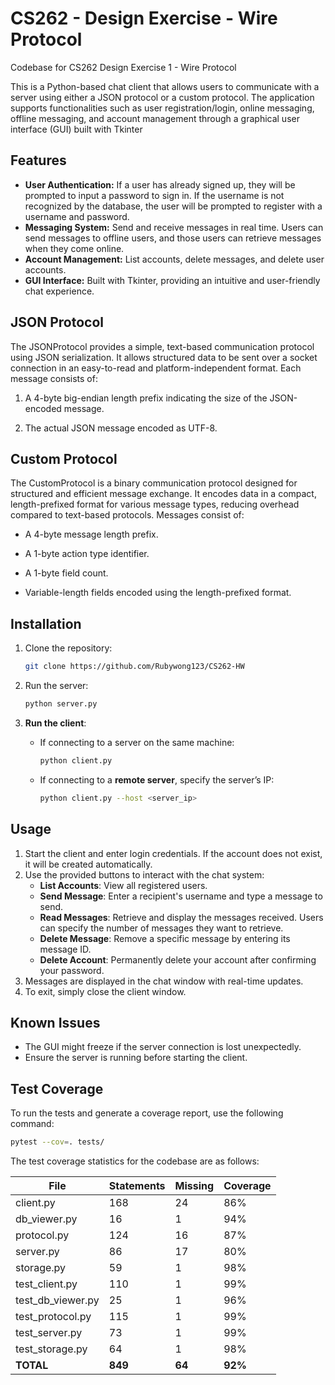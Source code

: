 # CS262 - Design Exercise - Wire Protocol
Codebase for CS262 Design Exercise 1 - Wire Protocol

This is a Python-based chat client that allows users to communicate with a server using either a JSON protocol or a custom protocol. The application supports functionalities such as user registration/login, online messaging, offline messaging, and account management through a graphical user interface (GUI) built with Tkinter

## Features
- **User Authentication:** If a user has already signed up, they will be prompted to input a password to sign in. If the username is not recognized by the database, the user will be prompted to register with a username and password.
- **Messaging System:** Send and receive messages in real time. Users can send messages to offline users, and those users can retrieve messages when they come online.
- **Account Management:** List accounts, delete messages, and delete user accounts.
- **GUI Interface:** Built with Tkinter, providing an intuitive and user-friendly chat experience.

## JSON Protocol
The JSONProtocol provides a simple, text-based communication protocol using JSON serialization. It allows structured data to be sent over a socket connection in an easy-to-read and platform-independent format. Each message consists of:

1. A 4-byte big-endian length prefix indicating the size of the JSON-encoded message.

2. The actual JSON message encoded as UTF-8.

## Custom Protocol 
The CustomProtocol is a binary communication protocol designed for structured and efficient message exchange. It encodes data in a compact, length-prefixed format for various message types, reducing overhead compared to text-based protocols. Messages consist of:

- A 4-byte message length prefix.

- A 1-byte action type identifier.

- A 1-byte field count.

- Variable-length fields encoded using the length-prefixed format.

## Installation
1. Clone the repository:
   ```sh
   git clone https://github.com/Rubywong123/CS262-HW
   ```
2. Run the server:
   ```sh
   python server.py
   ```
3. **Run the client**:

   - If connecting to a server on the same machine:

     ```sh
     python client.py
     ```

   - If connecting to a **remote server**, specify the server’s IP:

     ```sh
     python client.py --host <server_ip>
     ```

## Usage
1. Start the client and enter login credentials. If the account does not exist, it will be created automatically.  
2. Use the provided buttons to interact with the chat system:  
   - **List Accounts**: View all registered users.  
   - **Send Message**: Enter a recipient's username and type a message to send.  
   - **Read Messages**: Retrieve and display the messages received. Users can specify the number of messages they want to retrieve.   
   - **Delete Message**: Remove a specific message by entering its message ID.  
   - **Delete Account**: Permanently delete your account after confirming your password.   
3. Messages are displayed in the chat window with real-time updates.
4. To exit, simply close the client window.  

## Known Issues
- The GUI might freeze if the server connection is lost unexpectedly.
- Ensure the server is running before starting the client.

## Test Coverage
To run the tests and generate a coverage report, use the following command:

```bash
pytest --cov=. tests/
```

The test coverage statistics for the codebase are as follows:

| File              | Statements | Missing | Coverage |
|------------------|------------|----------|------------|
| client.py        | 168        | 24       | 86%        |
| db_viewer.py     | 16         | 1        | 94%        |
| protocol.py      | 124        | 16       | 87%        |
| server.py        | 86         | 17       | 80%        |
| storage.py       | 59         | 1        | 98%        |
| test_client.py   | 110        | 1        | 99%        |
| test_db_viewer.py| 25         | 1        | 96%        |
| test_protocol.py | 115        | 1        | 99%        |
| test_server.py   | 73         | 1        | 99%        |
| test_storage.py  | 64         | 1        | 98%        |
| **TOTAL**        | **849**    | **64**   | **92%**    |